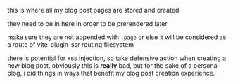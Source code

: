 this is where all my blog post pages are stored and created

they need to be in here in order to be prerendered later

make sure they are not appended with `.page` or else it will be considered as a route of vite-plugin-ssr routing filesystem

there is potential for xss injection, so take defensive action when creating a new blog post. obviously this is **really** bad, but for the sake of a personal blog, i did things in ways that benefit my blog post creation experience.